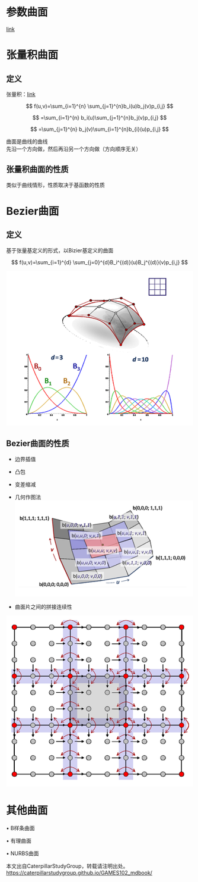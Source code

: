 # 参数曲面

[link](https://caterpillarstudygroup.github.io/GAMES102_mdbook/ParametricFitting/VectorValue.html)   

# 张量积曲面  

## 定义

张量积：[link](https://caterpillarstudygroup.github.io/GAMES102_mdbook/ParametricFitting/Multi.html)  

$$
f(u,v)=\sum_{i=1}^{n} \sum_{j=1}^{n}b_i(u)b_j(v)p_{i,j}
$$

$$
=\sum_{i=1}^{n} b_i(u)\sum_{j=1}^{n}b_j(v)p_{i,j}
$$

$$
=\sum_{j=1}^{n} b_j(v)\sum_{i=1}^{n}b_{i}(u)p_{i,j}
$$

曲面是曲线的曲线      
先沿一个方向做，然后再沿另一个方向做（方向顺序无关）     

## 张量积曲面的性质    

类似于曲线情形，性质取决于基函数的性质      

# Bezier曲面   

## 定义

基于张量基定义的形式，以Bizier基定义的曲面

$$
f(u,v)=\sum_{i=1}^{d} \sum_{j=0}^{d}B_i^{(d)}(u)B_j^{(d)}(v)p_{i,j}
$$

![](../assets/曲面6.png)   

## Bezier曲面的性质    
 
- 边界插值     
- 凸包    
- 变差缩减    
- 几何作图法     
![](../assets/曲面7.png)   

- 曲面片之间的拼接连续性    

![](../assets/曲面10.png)   


# 其他曲面    

• B样条曲面    

• 有理曲面    

• NURBS曲面    

本文出自CaterpillarStudyGroup，转载请注明出处。
<https://caterpillarstudygroup.github.io/GAMES102_mdbook/>

